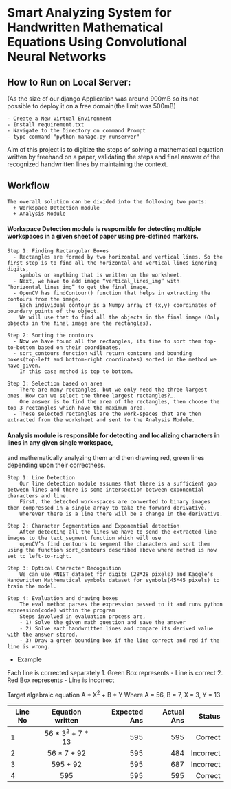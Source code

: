 # Smart Analyzing System for Handwritten Mathematical Equations Using Convolutional Neural Networks

## How to Run on Local Server:
(As the size of our django Application was around 900mB so its not possible to deploy it on a free domain(the limit was 500mB)

	- Create a New Virtual Environment
	- Install requirement.txt
	- Navigate to the Directory on command Prompt
	- type command "python manage.py runserver"


Aim of this project is to digitize the steps of solving a mathematical equation written by freehand on a paper, 
validating the steps and final answer of the recognized handwritten lines by maintaining the context.

## Workflow
	The overall solution can be divided into the following two parts:
	  + Workspace Detection module
	  + Analysis Module

#### Workspace Detection module is responsible for detecting multiple workspaces in a given sheet of paper using pre-defined markers.

	Step 1: Finding Rectangular Boxes
	  - Rectangles are formed by two horizontal and vertical lines. So the first step is to find all the horizontal and vertical lines ignoring digits, 
	    symbols or anything that is written on the worksheet.
	  - Next, we have to add image “vertical_lines_img” with “horizontal_lines_img” to get the final image.
	  - OpenCV has findContour() function that helps in extracting the contours from the image. 
	    Each individual contour is a Numpy array of (x,y) coordinates of boundary points of the object. 
	    We will use that to find all the objects in the final image (Only objects in the final image are the rectangles).
  
	Step 2: Sorting the contours
	  - Now we have found all the rectangles, its time to sort them top-to-bottom based on their coordinates.
	  - sort_contours function will return contours and bounding boxes(top-left and bottom-right coordinates) sorted in the method we have given. 
	    In this case method is top to bottom.

	Step 3: Selection based on area
	  - There are many rectangles, but we only need the three largest ones. How can we select the three largest rectangles?….
	    One answer is to find the area of the rectangles, then choose the top 3 rectangles which have the maximum area.
	  - These selected rectangles are the work-spaces that are then extracted from the worksheet and sent to the Analysis Module.
  
#### Analysis module is responsible for detecting and localizing characters in lines in any given single workspace, 
and mathematically analyzing them and then drawing red, green lines depending upon their correctness. 

	Step 1: Line Detection
	    Our line detection module assumes that there is a sufficient gap between lines and there is some intersection between exponential characters and line. 
	    First, the detected work-spaces are converted to binary images then compressed in a single array to take the forward derivative. 
	    Wherever there is a line there will be a change in the derivative.

	Step 2: Character Segmentation and Exponential detection
	    After detecting all the lines we have to send the extracted line images to the text_segment function which will use 
	    openCV’s find contours to segment the characters and sort them using the function sort_contours described above where method is now set to left-to-right.

	Step 3: Optical Character Recognition
	    We can use MNIST dataset for digits (28*28 pixels) and Kaggle’s Handwritten Mathematical symbols dataset for symbols(45*45 pixels) to train the model.

	Step 4: Evaluation and drawing boxes
	    The eval method parses the expression passed to it and runs python expression(code) within the program 
	    Steps involved in evaluation process are,
	    - 1) Solve the given math question and save the answer
	    - 2) Solve each handwritten lines and compare its derived value with the answer stored.
	    - 3) Draw a green bounding box if the line correct and red if the line is wrong.



- Example

Each line is corrected separately 
	1. Green Box represents - Line is correct
	2. Red Box represents - Line is incorrect

Target algebraic equation A * X<sup>2</sup> + B * Y
	Where A = 56, B = 7, X = 3, Y = 13

| Line No       | Equation written     | Expected Ans  |   Actual Ans    |   Status       |
| ------------- |:--------------------:| -------------:| --------------: | --------------:|
| 1      | 56 * 3<sup>2</sup> + 7 * 13 | 595 | 595 | Correct |
| 2      | 56 * 7 + 92 | 595 | 484 | Incorrect |
| 3      | 595 + 92 | 595 | 687 | Incorrect |
| 4      | 595 | 595 | 595 | Correct |
